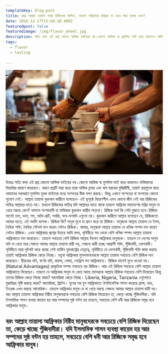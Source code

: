 ```yaml
---
templateKey: blog-post
title: প্রশ্নঃ আল্লাহ তায়ালা সবার রিজিকের মালিক, তাহলে আফ্রিকার দরিদ্ররা না খেয়ে মারা যাচ্ছে কেন?
date: 2016-12-17T15:04:10.000Z
featuredpost: false
featuredimage: /img/flavor_wheel.jpg
description: সত্যি কথা এই প্রশ্ন কোনো আস্তিক ভাইয়ের নয়।কোনো আস্তিক বা মুসলিম ভাই করে থাকলেও নাস্তিকদের বিভ্রান্তির কারণে করেছেন।
tags:
  - flavor
  - tasting

---
```

![সত্যি-কথা](/img/flavor_wheel.jpg)

উত্তরঃ সত্যি কথা এই প্রশ্ন কোনো আস্তিক ভাইয়ের নয়।কোনো আস্তিক বা মুসলিম ভাই করে থাকলেও নাস্তিকদের বিভ্রান্তির কারণে করেছেন। কারণ প্রশ্নটি যারা করে তারা নাস্তিক ব্লগার এবং বাম ঘরানার বুদ্ধিজীবী, তারাই প্রশ্নগুলো করে আমাদের সরলপ্রাণ মুসলিম যুবক ভাইদের মধ্যে সন্দেহের বীজ বপন করছে। কিন্তু এখানে সন্দেহের বা সংশয়ের কোনো সুযোগ নেই। আল্লাহ তায়ালা কুরআন কারীমে বলেছেন- এই ভূপৃষ্ঠে বিচরণশীল এমন কোনো জীব নেই যার রিজিকের দায়িত্ব আল্লাহর হাতে নয়। তাহলে রিজিকের দায়িত্ব যদি আল্লাহর হাতে থাকে তাহলে আফ্রিকা মহাদেশের দরিদ্র মানুষ না খেয়ে মরছে কেন? আসলে সংশয়বাদী বা নাস্তিকরা কুরআন কারীম পড়েনা। রিজিক অর্থ কি সেটা বুঝতে হবে।রিজিক মানেই চাল, ডাল, গম, আটা-রূটি, সবজি, ফল-ফলাদি এগুলো নয়। কুরআন কারীমে আল্লাহ বলেছেন যে, রিজিকতো আমার হাতে; এই অর্থটা ব্যাপক। রিজিক কি? মানুষ মুখে যা গ্রহণ করে তা রিজিক। মানুষকে আল্লাহ তায়ালা  যে ইলম, দৈহিক শক্তি, দৈহিক সৌন্দর্য দান করেন সেটাও রিজিক। আবার, মানুষকে আল্লাহ তায়ালা যে খনিজ সম্পদ দান করেন সেটাও রিজিক। এখন আফ্রিকার প্রশ্নের উত্তরে আমি বলব, পৃথিবীতে সব থেকে বেশি খনিজ সম্পদ আল্লাহ তায়ালা আফ্রিকাতে দান করেছেন। তাহলে সবচেয়ে বেশি রিজিক আল্লাহ দিলেন আফ্রিকার মানুষকে। তাহলে সে দেশের মানুষ যদি না খেয়ে মরে সেজন্য আমার আল্লাহ তায়ালা দ্বায়ী নয়, সেজন্য দ্বায়ী হচ্ছে আগ্রাসী শক্তি, পুঁজিবাদী, ভোগবাদী। পৃথিবীতে যারা লুটপাট করে খাচ্ছে সেই মার্কিন যুক্তরাষ্ট্রের নেতৃত্বে, পৃথিবীতে যে ভোগবাদী, পুঁজিবাদী শক্তি কাজ করছে তারাই আফ্রিকার রিজিক কেড়ে নিচ্ছে। নতুবা আফ্রিকার মুসলমানদেরকে আল্লাহ তায়ালা সবচেয়ে বেশি রিজিক দান করেছেন। হীরকের খনি, স্বর্ণের খনি, কয়লা, লোহা, পেট্রোল সব আফ্রিকাতে। রিজিক মানেই মুখে খাওয়া নয়। (Natural Advantages) প্রাকৃতিক সম্পদ সবচেয়ে বড় রিজিক। আর এই রিজিক সবচেয়ে বেশি আল্লাহ তায়ালা আফ্রিকাতে দিয়েছেন। তাহলে যে আফ্রিকার মানুষ না খেয়ে আছে তাদেরকে আল্লাহ রিজিক সবচেয়ে বেশি দিয়েছেন কিন্তু তাদের রিজিক কেড়ে নিচ্ছে কারা? আমেরিকা কেড়ে নিচ্ছে। Liberia, Nigeria, Tanzania এগুলোতে যুদ্ধবিগ্রহ সৃষ্টি করছে কারা? আমেরিকা, ব্রিটেন। যুগের পর যুগ আফ্রিকাতে ঔপনিবেশিক শাসন করেছে ফ্রান্স, ডাচ, ইংরেজ এখন করছে আমেরিকা। তাহলে আফ্রিকায় মানুষ যে না খেয়ে মরছে সেজন্য আমার আল্লাহ তায়ালা দ্বায়ী নয়। বরং আল্লাহ তায়ালা আফ্রিকার নিরীহ মানুষদেরকে সবচেয়ে বেশি রিজিক দিয়েছেন তা, কেড়ে খাচ্ছে পুঁজিবাদীরা। যদি ইসলামিক শাসন ব্যবস্থা কায়েম হয় আর সম্পদের সুষ্ঠ বন্টন হয় তাহলে, সবচেয়ে বেশি ধনী আর রিজিকে সমৃদ্ধ হবে আফ্রিকার মানুষ।

## বরং আল্লাহ তায়ালা আফ্রিকার নিরীহ মানুষদেরকে সবচেয়ে বেশি রিজিক দিয়েছেন তা, কেড়ে খাচ্ছে পুঁজিবাদীরা। যদি ইসলামিক শাসন ব্যবস্থা কায়েম হয় আর সম্পদের সুষ্ঠ বন্টন হয় তাহলে, সবচেয়ে বেশি ধনী আর রিজিকে সমৃদ্ধ হবে আফ্রিকার মানুষ।

